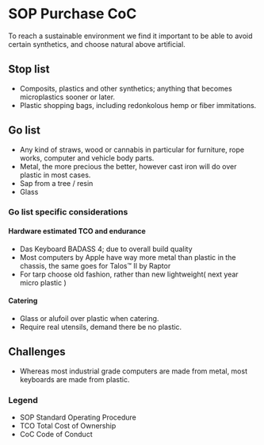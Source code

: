 # SOP Purchase CoC

To reach a sustainable environment we find it important to be able to avoid certain synthetics, and choose natural above artificial.

## Stop list

* Composits, plastics and other synthetics; anything that becomes microplastics sooner or later.
* Plastic shopping bags, including redonkolous hemp or fiber immitations.

## Go list

* Any kind of straws, wood or cannabis in particular for furniture, rope works, computer and vehicle body parts.
* Metal, the more precious the better, however cast iron will do over plastic in most cases.
* Sap from a tree / resin
* Glass

### Go list specific considerations

#### Hardware estimated TCO and endurance
* Das Keyboard BADASS 4; due to overall build quality
* Most computers by Apple have way more metal than plastic in the chassis, the same goes for Talos™ II by Raptor
* For tarp choose old fashion, rather than new lightweight( next year micro plastic )

#### Catering
* Glass or alufoil over plastic when catering.
* Require real utensils, demand there be no plastic.

## Challenges
* Whereas most industrial grade computers are made from metal, most keyboards are made from plastic.

### Legend
* SOP Standard Operating Procedure
* TCO Total Cost of Ownership
* CoC Code of Conduct

